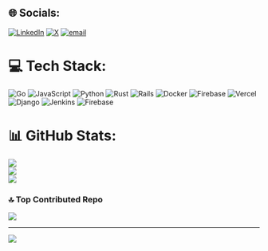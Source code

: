 
## 🌐 Socials:
[![LinkedIn](https://img.shields.io/badge/LinkedIn-%230077B5.svg?logo=linkedin&logoColor=white)](https://linkedin.com/in/https://www.linkedin.com/in/kevin-wasonga-3a9050317/) [![X](https://img.shields.io/badge/X-black.svg?logo=X&logoColor=white)](https://x.com/https://x.com/kevol_) [![email](https://img.shields.io/badge/Email-D14836?logo=gmail&logoColor=white)](mailto:kevinwasonga116@gmail.com) 

# 💻 Tech Stack:
![Go](https://img.shields.io/badge/go-%2300ADD8.svg?style=for-the-badge&logo=go&logoColor=white) ![JavaScript](https://img.shields.io/badge/javascript-%23323330.svg?style=for-the-badge&logo=javascript&logoColor=%23F7DF1E) ![Python](https://img.shields.io/badge/python-3670A0?style=for-the-badge&logo=python&logoColor=ffdd54) ![Rust](https://img.shields.io/badge/rust-%23000000.svg?style=for-the-badge&logo=rust&logoColor=white) ![Rails](https://img.shields.io/badge/rails-%23CC0000.svg?style=for-the-badge&logo=ruby-on-rails&logoColor=white) ![Docker](https://img.shields.io/badge/docker-%230db7ed.svg?style=for-the-badge&logo=docker&logoColor=white) ![Firebase](https://img.shields.io/badge/firebase-%23039BE5.svg?style=for-the-badge&logo=firebase) ![Vercel](https://img.shields.io/badge/vercel-%23000000.svg?style=for-the-badge&logo=vercel&logoColor=white) ![Django](https://img.shields.io/badge/django-%23092E20.svg?style=for-the-badge&logo=django&logoColor=white) ![Jenkins](https://img.shields.io/badge/jenkins-%232C5263.svg?style=for-the-badge&logo=jenkins&logoColor=white) ![Firebase](https://img.shields.io/badge/firebase-a08021?style=for-the-badge&logo=firebase&logoColor=ffcd34)
# 📊 GitHub Stats:
![](https://github-readme-stats.vercel.app/api?username=kevwasonga&theme=dark&hide_border=false&include_all_commits=false&count_private=false)<br/>
![](https://nirzak-streak-stats.vercel.app/?user=kevwasonga&theme=dark&hide_border=false)<br/>
![](https://github-readme-stats.vercel.app/api/top-langs/?username=kevwasonga&theme=dark&hide_border=false&include_all_commits=false&count_private=false&layout=compact)

### 🔝 Top Contributed Repo
![](https://github-contributor-stats.vercel.app/api?username=kevwasonga&limit=5&theme=dark&combine_all_yearly_contributions=true)

---
[![](https://visitcount.itsvg.in/api?id=kevwasonga&icon=0&color=0)](https://visitcount.itsvg.in)

<!-- Proudly created with GPRM ( https://gprm.itsvg.in ) -->
